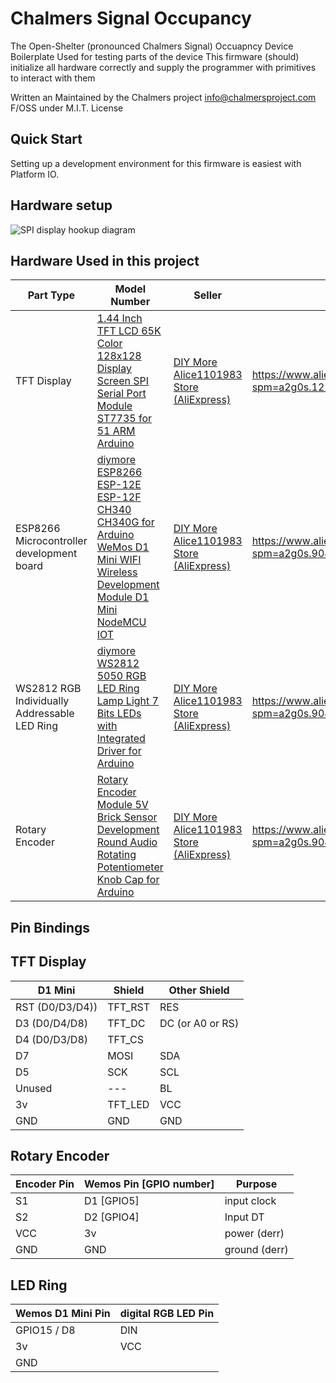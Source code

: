 # Chalmers Signal Occupancy

The Open-Shelter (pronounced Chalmers Signal) Occuapncy Device Boilerplate
Used for testing parts of the device
This firmware (should) initialize all hardware correctly and supply the programmer with primitives to interact with them

Written an Maintained by the Chalmers project info@chalmersproject.com
F/OSS under M.I.T. License

## Quick Start
Setting up a development environment for this firmware is easiest with Platform IO.

## Hardware setup
![SPI display hookup diagram](https://raw.githubusercontent.com/akasoggybunz/Wemos-Mini-D1-with-1.44-TFT-LCD-ST7735-Driver/master/diagram.PNG)

## Hardware Used in this project
| Part Type | Model Number | Seller | Link | Picture |
| --- | --- | --- | --- | --- |
| TFT Display | [1.44 Inch TFT LCD 65K Color 128x128 Display Screen SPI Serial Port Module ST7735 for 51 ARM Arduino](https://www.aliexpress.com/item/1-44-Inch-TFT-LCD-65K-Color-128x128-Display-Screen-SPI-Serial-Port-Module-ST7735-for/33014277663.html "1.44 Inch TFT LCD 65K Color 128x128 Display Screen SPI Serial Port Module ST7735 for 51 ARM Arduino") | [DIY More Alice1101983 Store (AliExpress)](https://www.aliexpress.com/store/2178016?spm=a2g0s.9042647.0.0.7ff24c4dD8jpYV) | https://www.aliexpress.com/item/33014277663.html?spm=a2g0s.12269583.0.0.5f7713304vjAGt | ![](https://i.imgur.com/9U5iU5Z.png) |
| ESP8266 Microcontroller development board | [diymore ESP8266 ESP-12E ESP-12F CH340 CH340G for Arduino WeMos D1 Mini WIFI Wireless Development Module D1 Mini NodeMCU IOT](https://www.aliexpress.com/item/diymore-ESP8266-ESP-12E-ESP-12F-CH340-CH340G-for-Arduino-WeMos-D1-Mini-WIFI-Wireless-Development/32975485449.html "diymore ESP8266 ESP-12E ESP-12F CH340 CH340G for Arduino WeMos D1 Mini WIFI Wireless Development Module D1 Mini NodeMCU IOT") | [DIY More Alice1101983 Store (AliExpress)](https://www.aliexpress.com/store/2178016?spm=a2g0s.9042647.0.0.7ff24c4dD8jpYV) | https://www.aliexpress.com/item/32975485449.html?spm=a2g0s.9042311.0.0.5fda4c4dbZOZGj | ![](https://i.imgur.com/zQkQXjP.png) |
| WS2812 RGB Individually Addressable LED Ring | [diymore WS2812 5050 RGB LED Ring Lamp Light 7 Bits LEDs with Integrated Driver for Arduino](https://www.aliexpress.com/item/diymore-WS2812-5050-RGB-LED-Ring-Lamp-Light-7-Bits-LEDs-with-Integrated-Driver-for-Arduino/32668340327.html?spm=a2g0s.9042311.0.0.5fda4c4dbZOZGj "diymore WS2812 5050 RGB LED Ring Lamp Light 7 Bits LEDs with Integrated Driver for Arduino") | [DIY More Alice1101983 Store (AliExpress)](https://www.aliexpress.com/store/2178016?spm=a2g0s.9042647.0.0.7ff24c4dD8jpYV) | https://www.aliexpress.com/item/32668340327.html?spm=a2g0s.9042311.0.0.5fda4c4dbZOZGj | ![](https://i.imgur.com/8jlq77c.png) |
| Rotary Encoder | [Rotary Encoder Module 5V Brick Sensor Development Round Audio Rotating Potentiometer Knob Cap for Arduino](https://www.aliexpress.com/item/Rotary-Encoder-Module-5V-Brick-Sensor-Development-Round-Audio-Rotating-Potentiometer-Knob-Cap-for-Arduino/32908505224.html "Rotary Encoder Module 5V Brick Sensor Development Round Audio Rotating Potentiometer Knob Cap for Arduino") |   [DIY More Alice1101983 Store (AliExpress)](https://www.aliexpress.com/store/2178016?spm=a2g0s.9042647.0.0.7ff24c4dD8jpYV)  | https://www.aliexpress.com/item/32908505224.html?spm=a2g0s.9042311.0.0.5fda4c4dbZOZGj |   ![](https://i.imgur.com/urflyU1.png)  |

## Pin Bindings
## TFT Display

| D1 Mini | Shield | Other Shield |
| -------- | -------- | ------- |
| RST (D0/D3/D4))     |         TFT_RST     |  RES |
| D3 (D0/D4/D8)     | TFT_DC     | DC (or A0 or RS) |
| D4 (D0/D3/D8)     | TFT_CS     |
| D7     | MOSI     |  SDA |
| D5     | SCK   | SCL  |
| Unused | ---   | BL   |
| 3v     | TFT_LED  |  VCC  |
| GND    | GND          | GND |

## Rotary Encoder
| Encoder Pin | Wemos Pin [GPIO number] | Purpose |
| -------- | -------- | -------- |
| S1    | D1   [GPIO5]  | input clock     |
| S2     | D2 [GPIO4]     | Input DT     |
| VCC     | 3v     | power (derr)     |
| GND     | GND     | ground (derr)     |

## LED Ring
| Wemos D1 Mini Pin | digital RGB LED Pin |
| ----------------- | ------------------- |
| GPIO15 / D8           |               DIN                       |
| 3v                            |               VCC                       |
| GND